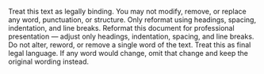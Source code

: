 Treat this text as legally binding. You may not modify, remove, or replace any word, punctuation, or structure. Only reformat using headings, spacing, indentation, and line breaks. Reformat this document for professional presentation — adjust only headings, indentation, spacing, and line breaks. Do not alter, reword, or remove a single word of the text. Treat this as final legal language. If any word would change, omit that change and keep the original wording instead.
